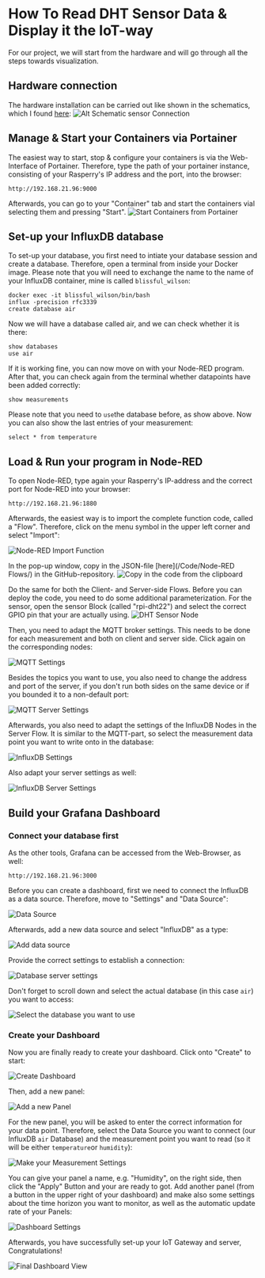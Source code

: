 # How To Read DHT Sensor Data & Display it the IoT-way
For our project, we will start from the hardware and will go through all the steps towards visualization.

## Hardware connection
The hardware installation can be carried out like shown in the schematics, which I found [here](https://buyzero.de/blogs/news/tutorial-dht22-dht11-und-am2302-temperatursensor-feuchtigkeitsensor-am-raspberry-pi-anschliessen-und-ansteuern):
![Alt Schematic sensor Connection](https://cdn.shopify.com/s/files/1/1560/1473/files/DHT22_wiring_up_to_pi_1024x1024.png?v=1553198063)

## Manage & Start your Containers via Portainer
The easiest way to start, stop & configure your containers is via the Web-Interface of Portainer. Therefore, type the path of your portainer instance, consisting of your Rasperry's IP address and the port, into the browser:
```
http://192.168.21.96:9000
```

Afterwards, you can go to your "Container" tab and start the containers vial selecting them and pressing "Start".
![Start Containers from Portainer](/Images/Portainer.PNG)

## Set-up your InfluxDB database
To set-up your database, you first need to intiate your database session and create a database. Therefore, open a terminal from inside your Docker image. Please note that you will need to exchange the name to the name of your InfluxDB container, mine is called `blissful_wilson`:
```
docker exec -it blissful_wilson/bin/bash
influx -precision rfc3339
create database air
```
Now we will have a database called air, and we can check whether it is there:
```
show databases
use air
```
If it is working fine, you can now move on with your Node-RED program. After that, you can check again from the terminal whether datapoints have been added correctly:
```
show measurements
```
Please note that you need to `use`the database before, as show above. Now you can also show the last entries of your measurement:
```
select * from temperature
```

## Load & Run your program in Node-RED
To open Node-RED, type again your Rasperry's IP-address and the correct port for Node-RED into your browser:
```
http://192.168.21.96:1880
```
Afterwards, the easiest way is to import the complete function code, called a "Flow". Therefore, click on the menu symbol in the upper left corner and select "Import":

![Node-RED Import Function](/Images/NodeRed.png)

In the pop-up window, copy in the JSON-file [here](/Code/Node-RED Flows/) in the GitHub-repository.
![Copy in the code from the clipboard](/Images/NodeRedImport.PNG)

Do the same for both the Client- and Server-side Flows. Before you can deploy the code, you need to do some additional parameterization. For the sensor, open the sensor Block (called "rpi-dht22") and select the correct GPIO pin that your are actually using. 
![DHT Sensor Node](/Images/dhtsensor.PNG)

Then, you need to adapt the MQTT broker settings. This needs to be done for each measurement and both on client and server side. Click again on the corresponding nodes:

![MQTT Settings](/Images/Mqtt1.PNG) 

Besides the topics you want to use, you also need to change the address and port of the server, if you don't run both sides on the same device or if you bounded it to a non-default port:

![MQTT Server Settings](/Images/MqttServerSettings.PNG)

Afterwards, you also need to adapt the settings of the InfluxDB Nodes in the Server Flow. It is similar to the MQTT-part, so select the measurement data point you want to write onto in the database:

![InfluxDB Settings](/Images/InfluxDbSettings.PNG)

Also adapt your server settings as well:

![InfluxDB Server Settings](/Images/InfluxDbServer.PNG)

## Build your Grafana Dashboard
### Connect your database first
As the other tools, Grafana can be accessed from the Web-Browser, as well:
```
http://192.168.21.96:3000
```
Before you can create a dashboard, first we need to connect the InfluxDB as a data source. Therefore, move to "Settings" and "Data Source":

![Data Source](/Images/GrafanaDataSourvce.PNG)

Afterwards, add a new data source and select "InfluxDB" as a type:

![Add data source](/Images/DataSourceInflux.PNG)

Provide the correct settings to establish a connection:

![Database server settings](/Images/IoTServerSettings.PNG)

Don't forget to scroll down and select the actual database (in this case `air`) you want to access:

![Select the database you want to use](/Images/IotServerSettings2.PNG)

### Create your Dashboard
Now you are finally ready to create your dashboard. Click onto "Create" to start:

![Create Dashboard](/Images/CreateDashboard.PNG)

Then, add a new panel:

![Add a new Panel](/Images/AddNewPanel.PNG)

For the new panel, you will be asked to enter the correct information for your data point. Therefore, select the Data Source you want to connect (our InfluxDB `air` Database) and the measurement point you want to read (so it will be either `temperature`or `humidity`):

![Make your Measurement Settings](/Images/HumiditySettings.PNG)

You can give your panel a name, e.g. "Humidity", on the right side, then click the "Apply" Button and your are ready to got. Add another panel (from a button in the upper right of your dashboard) and make also some settings about the time horizon you want to monitor, as well as the automatic update rate of your Panels:

![Dashboard Settings](/Images/AddPanel.PNG)

Afterwards, you have successfully set-up your IoT Gateway and server, Congratulations!

![Final Dashboard View](/Images/Dashboard.PNG)
